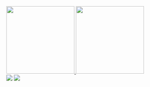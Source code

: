 <!--
**daemonforge/daemonforge** is a ✨ _special_ ✨ repository because its `README.md` (this file) appears on your GitHub profile.

Here are some ideas to get you started:

- 🔭 I’m currently working on ...
- 🌱 I’m currently learning ...
- 👯 I’m looking to collaborate on ...
- 🤔 I’m looking for help with ...
- 💬 Ask me about ...
- 📫 How to reach me: ...
- 😄 Pronouns: ...
- ⚡ Fun fact: ...
-->
<div>
    <a href="https://github.com/daemonforge">
    <img height="180em" src="https://github-readme-stats.vercel.app/api?username=daemonforge&show_icons=true&theme=slateorange&include_all_commits=true&count_private=true"/>
    <img height="180em" src="https://github-readme-stats.vercel.app/api/top-langs/?username=daemonforge&layout=compact&langs_count=7&theme=slateorange"/>
</div>
<div> 
    <a href="https://www.youtube.com/channel/UC5pH0nFnVhHtq4L0uv5QlXA" target="_blank"><img src="https://img.shields.io/badge/YouTube-FF0000?style=for-the-badge&logo=youtube&logoColor=white" target="_blank"></a>
    <a href="https://discord.gg/SkUkPv4" target="_blank"><img src="https://img.shields.io/badge/Discord-7289DA?style=for-the-badge&logo=discord&logoColor=white" target="_blank"></a> 
</div>
